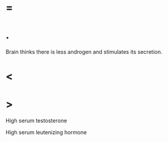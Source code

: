 # =

# .

Brain thinks there is less androgen and stimulates its secretion.

# <

# >

High serum testosterone

High serum leutenizing hormone

